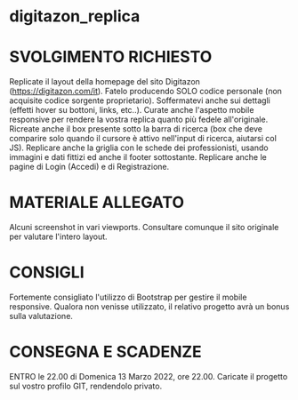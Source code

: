 # digitazon_replica



# SVOLGIMENTO RICHIESTO
Replicate il layout della homepage del sito Digitazon (https://digitazon.com/it). Fatelo producendo SOLO codice personale (non acquisite codice sorgente proprietario). Soffermatevi anche sui dettagli (effetti hover su bottoni, links, etc..). Curate anche l'aspetto mobile responsive per rendere la vostra replica quanto più fedele all'originale. Ricreate anche il box presente sotto la barra di ricerca (box che deve comparire solo quando il cursore è attivo nell'input di ricerca, aiutarsi col JS). Replicare anche la griglia con le schede dei professionisti, usando immagini e dati fittizi ed anche il footer sottostante. Replicare anche le pagine di Login (Accedi) e di Registrazione.

# MATERIALE ALLEGATO
Alcuni screenshot in vari viewports. Consultare comunque il sito originale per valutare l'intero layout.

# CONSIGLI
Fortemente consigliato l'utilizzo di Bootstrap per gestire il mobile responsive. Qualora non venisse utilizzato, il relativo progetto avrà un bonus sulla valutazione.

# CONSEGNA E SCADENZE
ENTRO le 22.00 di Domenica 13 Marzo 2022, ore 22.00.
Caricate il progetto sul vostro profilo GIT, rendendolo privato.